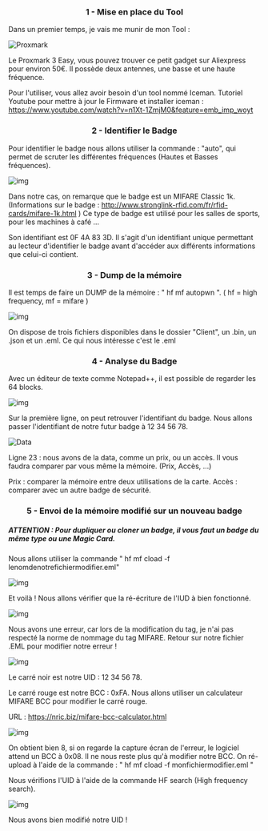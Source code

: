 <h3 align="center">1 - Mise en place du Tool</h3>

Dans un premier temps, je vais me munir de mon Tool :

![Proxmark](https://user-images.githubusercontent.com/96829109/199741880-8fe0c656-0579-4887-8c63-8302fb22ea7e.jpg)

Le Proxmark 3 Easy, vous pouvez trouver ce petit gadget sur Aliexpress pour environ 50€. Il possède deux antennes, une basse et une haute fréquence.

Pour l'utiliser, vous allez avoir besoin d'un tool nommé Iceman.
Tutoriel Youtube pour mettre à jour le Firmware et installer iceman :
https://www.youtube.com/watch?v=n1Xt-1ZmjM0&feature=emb_imp_woyt


<h3 align="center">2 - Identifier le Badge</h3>



Pour identifier le badge nous allons utiliser la commande : "auto", qui permet de scruter les différentes fréquences (Hautes et Basses fréquences).


![img](https://user-images.githubusercontent.com/96829109/199742199-62d6ebb4-6f1b-40e4-80d9-aa3e6298bd9e.png)


Dans notre cas, on remarque que le badge est un MIFARE Classic 1k. (Informations sur le badge : http://www.stronglink-rfid.com/fr/rfid-cards/mifare-1k.html )
Ce type de badge est utilisé pour les salles de sports, pour les machines à café ...

Son identifiant est 0F 4A 83 3D. Il s'agit d'un identifiant unique permettant au lecteur d'identifier le badge avant d'accéder aux différents informations que celui-ci contient.


<h3 align="center">3 - Dump de la mémoire</h3>



Il est temps de faire un DUMP de la mémoire : " hf mf autopwn ". ( hf = high frequency, mf = mifare )


![img](https://user-images.githubusercontent.com/96829109/199742335-9200467c-0406-47b3-bf70-09a00e6972d7.png)


On dispose de trois fichiers disponibles dans le dossier "Client", un .bin, un .json et un .eml.
Ce qui nous intéresse c'est le .eml

<h3 align="center">4 - Analyse du Badge</h3>



Avec un éditeur de texte comme Notepad++, il est possible de regarder les 64 blocks.


![img](https://user-images.githubusercontent.com/96829109/199742481-48a6cdff-bb15-48ee-917d-3d57dd020d57.png)


Sur la première ligne, on peut retrouver l'identifiant du badge. Nous allons passer l'identifiant de notre futur badge à 12 34 56 78.

![Data](https://user-images.githubusercontent.com/96829109/199744337-a98939f9-f803-4c38-a3cd-889a3a87c154.png)



Ligne 23 : nous avons de la data, comme un prix, ou un accès. Il vous faudra comparer par vous même la mémoire. (Prix, Accès, ...)

Prix : comparer la mémoire entre deux utilisations de la carte.
Accès : comparer avec un autre badge de sécurité.


<h3 align="center">5 - Envoi de la mémoire modifié sur un nouveau badge</h3>




<h5>ATTENTION : Pour dupliquer ou cloner un badge, il vous faut un badge du même type ou une Magic Card.</h5>

Nous allons utiliser la commande " hf mf cload -f lenomdenotrefichiermodifier.eml"


![img](https://user-images.githubusercontent.com/96829109/199742577-c76c81d3-f48b-4a8f-91b7-11cd8f7581d1.png)


Et voilà ! Nous allons vérifier que la ré-écriture de l'IUD à bien fonctionné.


![img](https://user-images.githubusercontent.com/96829109/199742622-674fbfbf-fac6-44d4-86bc-7c51e793fe1a.png)

Nous avons une erreur, car lors de la modification du tag, je n'ai pas respecté la norme de nommage du tag MIFARE.
Retour sur notre fichier .EML pour modifier notre erreur !


![img](https://user-images.githubusercontent.com/96829109/199742780-d318b590-54e3-4555-9aba-da14fe4f9e89.png)

Le carré noir est notre UID : 12 34 56 78.

Le carré rouge est notre BCC : 0xFA.
Nous allons utiliser un calculateur MIFARE BCC pour modifier le carré rouge.

URL : https://nric.biz/mifare-bcc-calculator.html


![img](https://user-images.githubusercontent.com/96829109/199742985-0639147d-9afd-470c-a915-9010a2072be8.png)

On obtient bien 8, si on regarde la capture écran de l'erreur, le logiciel attend un BCC à 0x08.
Il ne nous reste plus qu'à modifier notre BCC.
On ré-upload à l'aide de la commande : " hf mf cload -f monfichiermodifier.eml "

Nous vérifions l'UID à l'aide de la commande HF search (High frequency search).


![img](https://user-images.githubusercontent.com/96829109/199743037-42e54f1c-ac10-4e80-8f0b-0a7ed20be575.png)

Nous avons bien modifié notre UID !
